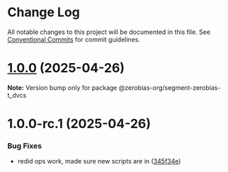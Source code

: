 # Change Log

All notable changes to this project will be documented in this file.
See [Conventional Commits](https://conventionalcommits.org) for commit guidelines.

# [1.0.0](https://github.com/zerobias-org/segment/compare/@zerobias-org/segment-zerobias-t_dvcs@1.0.0-rc.1...@zerobias-org/segment-zerobias-t_dvcs@1.0.0) (2025-04-26)

**Note:** Version bump only for package @zerobias-org/segment-zerobias-t_dvcs





# 1.0.0-rc.1 (2025-04-26)


### Bug Fixes

* redid ops work, made sure new scripts are in ([345f34e](https://github.com/zerobias-org/segment/commit/345f34ec926029dc141943b3e321676adb4a2888))
